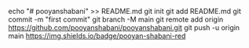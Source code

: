echo "# pooyanshabani" >> README.md
git init
git add README.md
git commit -m "first commit"
git branch -M main
git remote add origin https://github.com/pooyanshabani/pooyanshabani.git
git push -u origin main
https://img.shields.io/badge/pooyan-shabani-red
